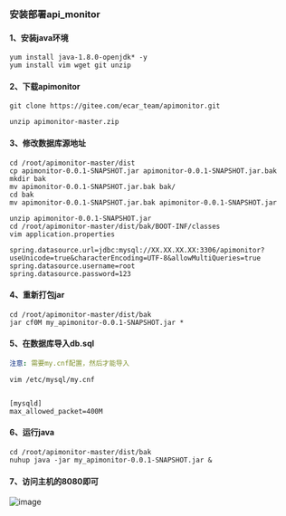 ### 安装部署api_monitor
#### 1、安装java环境
```shell script
yum install java-1.8.0-openjdk* -y
yum install vim wget git unzip
```
#### 2、下载apimonitor
```shell script
git clone https://gitee.com/ecar_team/apimonitor.git
```
```shell script
unzip apimonitor-master.zip
```
#### 3、修改数据库源地址
```shell script
cd /root/apimonitor-master/dist
cp apimonitor-0.0.1-SNAPSHOT.jar apimonitor-0.0.1-SNAPSHOT.jar.bak 
mkdir bak
mv apimonitor-0.0.1-SNAPSHOT.jar.bak bak/
cd bak
mv apimonitor-0.0.1-SNAPSHOT.jar.bak apimonitor-0.0.1-SNAPSHOT.jar
```
```shell script
unzip apimonitor-0.0.1-SNAPSHOT.jar
cd /root/apimonitor-master/dist/bak/BOOT-INF/classes
vim application.properties
```
```shell script
spring.datasource.url=jdbc:mysql://XX.XX.XX.XX:3306/apimonitor?useUnicode=true&characterEncoding=UTF-8&allowMultiQueries=true
spring.datasource.username=root
spring.datasource.password=123
```
#### 4、重新打包jar
```shell script
cd /root/apimonitor-master/dist/bak
jar cf0M my_apimonitor-0.0.1-SNAPSHOT.jar *
```
#### 5、在数据库导入db.sql
```yaml
注意: 需要my.cnf配置，然后才能导入
```
```shell script
vim /etc/mysql/my.cnf


[mysqld]
max_allowed_packet=400M
```
#### 6、运行java
```shell script
cd /root/apimonitor-master/dist/bak
nuhup java -jar my_apimonitor-0.0.1-SNAPSHOT.jar &
```
#### 7、访问主机的8080即可
![image](https://github.com/498946975/DevOps/blob/master/images/apimonitor.png)